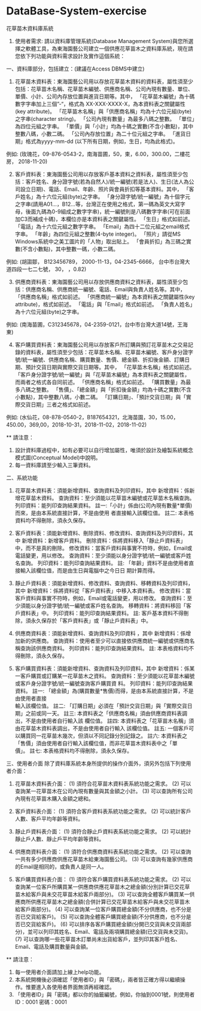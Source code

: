 # DataBase-System-exercise
花草苗木資料庫系統
1.	使用者需求:
請以資料庫管理系統(Database Management System)與您所選擇之軟體工具，為東海園藝公司建立一個供應花草苗木之資料庫系統，現在請您依下列功能與資料需求設計及實作這個系統：

一、資料庫部分，包括建立：(建議在Access DBMS中建立)
1.	花草苗木資料表：東海園藝公司用以存放花草苗木資料的資料表，屬性須至少包括：花草苗木名稱、花草苗木編號、供應商名稱、公司內現有數量、單位、單價、小計、公司內存放位置與進貨日期等。其中，
「花草苗木編號」為十碼數字字串加上三個”-“，格式為 XX-XXX-XXXX-X，為本資料表之關鍵屬性(key attribute)。
「花草苗木名稱」與「供應商名稱」均為十六位元組(byte)之字串(character string)。
「公司內現有數量」為最多八碼之整數。
「單位」為四位元組之字串。
「單價」與「小計」均為十碼之實數(不含小數點)，其中整數八碼，小數二碼。
「公司內存放位置」為二十位元組之字串。
   「進貨日期」格式為yyyy-mm-dd (以下所有日期，例如，生日，均為此格式)。

例如: (玫瑰花，09-876-0543-2，南海苗圃，50，束，6.00，300.00，二樓花房， 2018-11-20) 

2.	客戶資料表：東海園藝公司用以存放客戶基本資料之資料表，屬性須至少包括：客戶姓名、身分證字號(若為自然人)/統一編號(若是法人)、生日(法人為公司設立日期)、電話、Email、年齡、照片與會員折扣等基本資料。其中，
「客戶姓名」為十六位元組(byte)之字串。
「身分證字號/統一編號」為十個字元之字串(請用A01…，B12…等，台灣正在使用之格式，第一碼為英文大寫字母，後面九碼為0-9組成之數字字串)，統一編號則是八碼數字字串(可在前面加C3而補成十碼)，本欄位亦是本資料表之關鍵屬性。
「生日」格式如前述。
「電話」為十六位元組之數字字串。
「Email」為四十二位元組之email格式字串。
「年齡」為四位元組之整數(4-byte integer)。
「照片」請從MS Windows系統中之美工圖片的「人物」取出貼上。
「會員折扣」為三碼之實數(不含小數點)，其中整數一碼，小數二碼。

例如: (胡謅鄒， B123456789， 2000-11-13，04-2345-6666， 台中市台灣大道四段一七二七號， 30，  ，0.82)

3.	供應商資料表：東海園藝公司用以存放供應商資料之資料表，屬性須至少包括：供應商名稱、供應商統一編號、電話、Email與負責人姓名等。其中，
 「供應商名稱」格式如前述。
「供應商統一編號」為本資料表之關鍵屬性(key attribute)，格式如前述。
「電話」與「Email」格式如前述。
「負責人姓名」為十六位元組(byte)之字串。

例如: (南海苗圃，C312345678，04-2359-0121，台中市台灣大道14號，王海東)

4.	客戶購買資料表：東海園藝公司用以存放客戶所訂購與預訂花草苗木之交易記錄的資料表，屬性須至少包括：花草苗木名稱、花草苗木編號、客戶身分證字號/統一編號、供應商名稱、購買數量、售價、總金額、折扣後金額、訂購日期、預計交貨日期與實際交貨日期等。其中，
「花草苗木名稱」格式如前述。
「客戶身分證字號/統一編號」與「花草苗木編號」為本資料表之關鍵屬性，  
         而兩者之格式各自同前述。
「供應商名稱」格式如前述。
「購買數量」為最多八碼之整數。
「售價」、「總金額」與「折扣後金額」均為十碼之實數(不含小數點)，其中整數八碼，小數二碼。
「訂購日期」、「預計交貨日期」與「實際交貨日期」三者之格式如前述。

例如: (水仙花，08-878-0540-2，B187654321，北海苗園，30，15.00，450.00，369,00，2018-10-31，2018-11-02，2018-11-02)

** 請注意：
1.	設計資料庫過程中，如有必要可以自行增加屬性，唯須於設計及繪製系統概念模式圖(Conceptual Model)中說明。
2.	每一資料庫請至少輸入三筆資料。 

二、系統功能
1.	花草苗木資料表：須能新增資料、查詢資料及列印資料，其中
新增資料：係新增花草苗木資料。
查詢資料：至少須能以花草苗木編號或花草苗木名稱查詢。
列印資料：能列印查詢結果資料。
註一:「小計」係由(公司內現有數量*單價)而來，是由本系統直接計算，不是由使用
       者直接輸入該欄位值。
註二: 本表格資料均不得刪除，須永久保存。

2.	客戶資料表：須能新增資料、刪除資料、修改資料、查詢資料及列印資料，其中
新增資料：新增客戶資料。
刪除資料：係將資料移入「靜止戶資料表」中，而不是真的刪除。
修改資料：當客戶資料與事實不符時，例如，Email或電話變更，用以修改。
查詢資料：至少須能以身分證字號/統一編號或客戶姓名查詢。
列印資料：能列印查詢結果資料。
 註: 「年齡」資料不是由使用者直接輸入該欄位值，而是由生日與電腦中之今日日
         期計算而得。

3.	靜止戶資料表：須能新增資料、修改資料、查詢資料、移轉資料及列印資料，其中
新增資料：係將資料從「客戶資料表」中移入本資料表。
修改資料：當客戶資料與事實不符時，例如，Email或電話變更，用以修改。
查詢資料：至少須能以身分證字號/統一編號或客戶姓名查詢。
移轉資料：將資料移回「客戶資料表」中。
列印資料：能列印查詢結果資料。
註: 客戶基本資料不得刪除，須永久保存於「客戶資料表」或「靜止戶資料表」中。

4.	供應商資料表：須能新增資料、查詢資料及列印資料 ，其中
新增資料：係增加新的供應商。
查詢資料：使用者至少可以直接依供應商統一編號或供應商名稱查詢該供應商資料。
列印資料：能列印查詢結果資料。
註: 本表格資料均不得刪除，須永久保存。

 
5.	客戶購買資料表：須能新增資料、查詢資料及列印資料，其中
新增資料：係某一客戶購買或訂購某一花草苗木之資料。
查詢資料：至少須能以花草苗木編號或客戶身分證字號/統一編號查詢客戶購買資
          料。
列印資料：能列印查詢結果資料。
註一: 「總金額」為(購買數量*售價)而得，是由本系統直接計算，不是由使用者直接   
       輸入該欄位值。
註二: 「訂購日期」必須在「預計交貨日期」與「實際交貨日期」之前或同一天。
註三: 本資料表之「供應商名稱」須由供應商資料表調出，不是由使用者自行輸入該
       欄位值。
註四: 本資料表之「花草苗木名稱」須由花草苗木資料表調出，不是由使用者自行輸入
       該欄位值。
註五: 一個客戶可以購買同一花草苗木幾次，但須以不同記錄分別記錄之。
註六: 本資料表之「售價」須由使用者自行輸入該欄位值，而非花草苗木資料表中之「單    
        價」。
註七:  本表格資料均不得刪除，須永久保存。


三、使用者介面
除了資料庫系統本身所提供的操作介面外，須另外包括下列使用者介面：
1.	花草苗木資料表介面：
(1)	須符合花草苗木資料表系統功能之需求。
(2)	可以查詢某一花草苗木在公司內現有數量與其金額之小計。
(3)	可以查詢所有公司內現有花草苗木購入金額之總和。

2.	客戶資料表介面：
(1)	須符合客戶資料表系統功能之需求。
(2)	可以統計客戶人數、客戶平均年齡等資料。

3.	靜止戶資料表介面：
(1)	須符合靜止戶資料表系統功能之需求。
(2)	可以統計靜止戶人數、靜止戶平均年齡等資料。

4.	供應商資料表介面：
(1)	須符合供應商資料表系統功能之需求。
(2)	可以查詢一共有多少供應商供應花草苗木給東海園藝公司。
(3)	可以查詢有幾家供應商的Email是相同的，或負責人是同一人。

5.	客戶購買資料表介面：
(1)	須符合客戶購買資料表系統功能之需求。
(2)	可以查詢某一位客戶所購買某一供應商供應花草苗木之總金額(分別計算已交花草苗木給客戶與未交花草苗木給客戶兩部分)。
(3)	可以查詢全體客戶購買某一供應商所供應花草苗木之總金額(合併計算已交花草苗木給客戶與未交花草苗木給客戶兩部分)。
(4)	可以查詢某一位客戶購買總金額(不分供應商，也不分是否已交貨給客戶)。
(5)	可以查詢全體客戶購買總金額(不分供應商，也不分是否已交貨給客戶)。
(6)	可以排序各客戶購買總金額(分開已交貨與未交貨兩部分)，並可以列印其姓名、Email、電話及兩項購買總金額(已交貨與未交貨)。
(7)	可以查詢哪一些花草苗木訂單尚未出貨給客戶，並列印其客戶姓名、Email、電話及購買數量與金額。


** 請注意： 
1. 每一使用者介面請加上線上help功能。
2. 本系統開機後必須確認「使用者ID」與「密碼」，兩者皆正確方得以繼續操作。惟要進入各使用者界面無須再經確認。
3. 「使用者ID」與「密碼」都以你的抽籤編號，例如，你抽到0001號，則使用者ID：0001
密碼：0001
